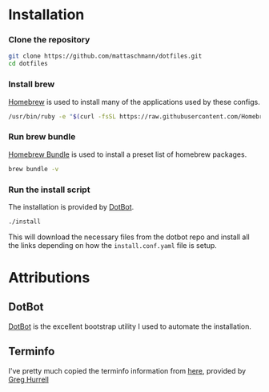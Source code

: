 # Installation

### Clone the repository
```bash
git clone https://github.com/mattaschmann/dotfiles.git
cd dotfiles
```

### Install brew
[Homebrew](https://brew.sh/) is used to install many of the applications used by these configs.
```bash
/usr/bin/ruby -e "$(curl -fsSL https://raw.githubusercontent.com/Homebrew/install/master/install)"
```

### Run brew bundle
[Homebrew Bundle](https://github.com/Homebrew/homebrew-bundle) is used to install a preset list of
homebrew packages.
```bash
brew bundle -v
```

### Run the install script
The installation is provided by [DotBot](https://github.com/anishathalye/dotbot).
```bash
./install
```

This will download the necessary files from the dotbot repo and install
all the links depending on how the `install.conf.yaml` file is setup.


# Attributions

## DotBot

[DotBot](https://github.com/anishathalye/dotbot) is the excellent bootstrap utility I used to automate the installation.

## Terminfo

I've pretty much copied the terminfo information from [here](https://github.com/wincent/wincent/tree/master/roles/terminfo),
provided by [Greg Hurrell](https://github.com/wincent)
